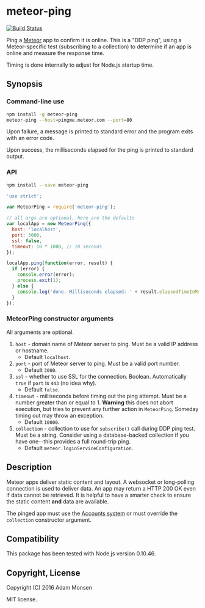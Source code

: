# meteor-ping

[![Build Status](https://travis-ci.org/meonkeys/meteor-ping.svg?branch=master)](https://travis-ci.org/meonkeys/meteor-ping)

Ping a [Meteor](https://www.meteor.com) app to confirm it is online. This is a "DDP ping", using a Meteor-specific test (subscribing to a collection) to determine if an app is online and measure the response time.

Timing is done internally to adjust for Node.js startup time.

## Synopsis

### Command-line use

```bash
npm install -g meteor-ping
meteor-ping --host=pingme.meteor.com --port=80
```

Upon failure, a message is printed to standard error and the program exits with an error code.

Upon success, the milliseconds elapsed for the ping is printed to standard output.

### API

```bash
npm install --save meteor-ping
```

```javascript
'use strict';

var MeteorPing = require('meteor-ping');

// all args are optional, here are the defaults
var localApp = new MeteorPing({
  host: 'localhost',
  port: 3000,
  ssl: false,
  timeout: 10 * 1000, // 10 seconds
});

localApp.ping(function(error, result) {
  if (error) {
    console.error(error);
    process.exit(1);
  } else {
    console.log('done. Milliseconds elapsed: ' + result.elapsedTimeInMs);
  }
});
```

### MeteorPing constructor arguments

All arguments are optional.

1. `host` - domain name of Meteor server to ping. Must be a valid IP address or hostname.
    * Default `localhost`.
1. `port` - port of Meteor server to ping. Must be a valid port number.
    * Default `3000`.
1. `ssl` - whether to use SSL for the connection. Boolean. Automatically `true` if `port` is `443` (no idea why).
    * Default `false`.
1. `timeout` - milliseconds before timing out the ping attempt. Must be a number greater than or equal to 1. **Warning** this does not abort execution, but tries to prevent any further action in `MeteorPing`. Someday timing out may throw an exception.
    * Default `10000`.
1. `collection` - collection to use for `subscribe()` call during DDP ping test. Must be a string. Consider using a database-backed collection if you have one--this provides a full round-trip ping.
    * Default `meteor.loginServiceConfiguration`.

## Description

Meteor apps deliver static content and layout. A websocket or long-polling
connection is used to deliver data. An app may return a HTTP 200 OK even if
data cannot be retrieved. It is helpful to have a smarter check
to ensure the static content **and** data are available.

The pinged app must use the [Accounts system](https://docs.meteor.com/#/full/accounts_api) or must override the `collection` constructor argument.

## Compatibility

This package has been tested with Node.js version 0.10.46.

## Copyright, License

Copyright (C) 2016 Adam Monsen

MIT license.
